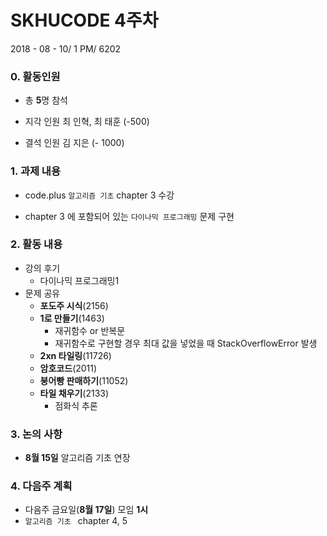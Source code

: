 # SKHUCODE 4주차

2018 - 08 - 10/ 1 PM/ 6202

### 0. 활동인원

+ 총 **5**명 참석

+ 지각 인원 최 인혁, 최 태훈 (-500)

+ 결석 인원 김 지은 (- 1000)

  

### 1. 과제 내용

+ code.plus `알고리즘 기초` chapter 3 수강

+ chapter 3 에 포함되어 있는 `다이나믹 프로그래밍` 문제 구현

  

### 2. 활동 내용

+ 강의 후기
  + 다이나믹 프로그래밍1
+ 문제 공유
  + **포도주 시식**(2156)
  + **1로 만들기**(1463)
    + 재귀함수 or 반복문
    + 재귀함수로 구현할 경우 최대 값을 넣었을 때 StackOverflowError 발생
  + **2xn 타일링**(11726)
  + **암호코드**(2011)
  + **붕어빵 판매하기**(11052)
  + **타일 채우기**(2133)
    + 점화식 추론



### 3. 논의 사항

+ **8월 15일** 알고리즘 기초 연장

  


### 4. 다음주 계획

+ 다음주 금요일(**8월 17일**) 모임 **1시**
+ `알고리즘 기초 ` chapter 4, 5